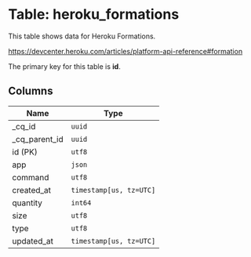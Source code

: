 # Table: heroku_formations

This table shows data for Heroku Formations.

https://devcenter.heroku.com/articles/platform-api-reference#formation

The primary key for this table is **id**.

## Columns

| Name          | Type          |
| ------------- | ------------- |
|_cq_id|`uuid`|
|_cq_parent_id|`uuid`|
|id (PK)|`utf8`|
|app|`json`|
|command|`utf8`|
|created_at|`timestamp[us, tz=UTC]`|
|quantity|`int64`|
|size|`utf8`|
|type|`utf8`|
|updated_at|`timestamp[us, tz=UTC]`|